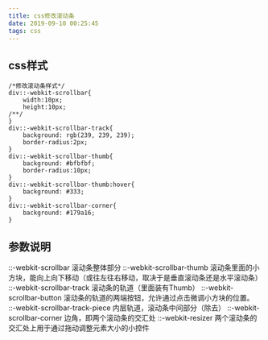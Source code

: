 ```yaml
---
title: css修改滚动条
date: 2019-09-10 00:25:45
tags: css
---
```


## css样式

```
/*修改滚动条样式*/
div::-webkit-scrollbar{
    width:10px;
    height:10px;
/**/
}
div::-webkit-scrollbar-track{
    background: rgb(239, 239, 239);
    border-radius:2px;
}
div::-webkit-scrollbar-thumb{
    background: #bfbfbf;
    border-radius:10px;
}
div::-webkit-scrollbar-thumb:hover{
    background: #333;
}
div::-webkit-scrollbar-corner{
    background: #179a16;
}
```

## 参数说明
::-webkit-scrollbar 滚动条整体部分
::-webkit-scrollbar-thumb  滚动条里面的小方块，能向上向下移动（或往左往右移动，取决于是垂直滚动条还是水平滚动条）
::-webkit-scrollbar-track  滚动条的轨道（里面装有Thumb）
::-webkit-scrollbar-button 滚动条的轨道的两端按钮，允许通过点击微调小方块的位置。
::-webkit-scrollbar-track-piece 内层轨道，滚动条中间部分（除去）
::-webkit-scrollbar-corner 边角，即两个滚动条的交汇处
::-webkit-resizer 两个滚动条的交汇处上用于通过拖动调整元素大小的小控件
